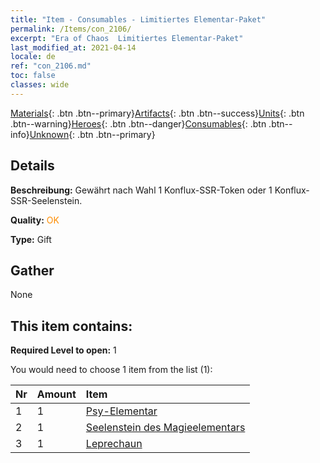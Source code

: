 ```yaml
---
title: "Item - Consumables - Limitiertes Elementar-Paket"
permalink: /Items/con_2106/
excerpt: "Era of Chaos  Limitiertes Elementar-Paket"
last_modified_at: 2021-04-14
locale: de
ref: "con_2106.md"
toc: false
classes: wide
---
```

 [Materials](/de/Items/){: .btn .btn--primary}[Artifacts](/de/Items/Artifacts/){: .btn .btn--success}[Units](/de/Items/Units/){: .btn .btn--warning}[Heroes](/de/Items/Heroes/){: .btn .btn--danger}[Consumables](/de/Items/Consumables/){: .btn .btn--info}[Unknown](/de/Items/Unknown/){: .btn .btn--primary}

## Details
 **Beschreibung:** Gewährt nach Wahl 1 Konflux-SSR-Token oder 1 Konflux-SSR-Seelenstein.

 **Quality:** <span style="color: #FF8C00">OK</span>

 **Type:** Gift

## Gather

  None

## This item contains:

 **Required Level to open:** 1

 You would need to choose 1 item from the list (1):

  | Nr | Amount |     Item    |
  |:---|:-------|:------------|
  | 1 | 1 | [Psy-Elementar](/de/Items/unt_267/) | 
  | 2 | 1 | [Seelenstein des Magieelementars](/de/Items/unt_347/) | 
  | 3 | 1 | [Leprechaun](/de/Items/unt_270/) | 
